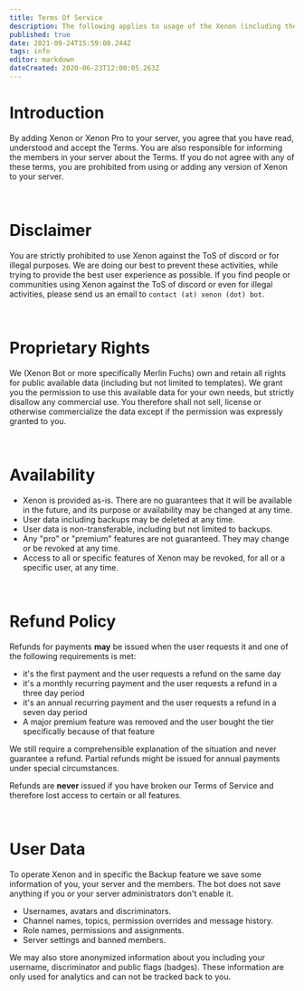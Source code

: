 ```yaml
---
title: Terms Of Service
description: The following applies to usage of the Xenon (including the premium versions) Discord bot: (referred to as "Xenon")
published: true
date: 2021-09-24T15:59:08.244Z
tags: info
editor: markdown
dateCreated: 2020-06-23T12:00:05.263Z
---
```


# Introduction
By adding Xenon or Xenon Pro to your server, you agree that you have read, understood and accept the Terms. You are also responsible for informing the members in your server about the Terms.
If you do not agree with any of these terms, you are prohibited from using or adding any version of Xenon to your server.

<br />

# Disclaimer
You are strictly prohibited to use Xenon against the ToS of discord or for illegal purposes. We are doing our best to prevent these activities, while trying to provide the best user experience as possible. If you find people or communities using Xenon against the ToS of discord or even for illegal activities, please send us an email to `contact (at) xenon (dot) bot`.

<br />

# Proprietary Rights
We (Xenon Bot or more specifically Merlin Fuchs) own and retain all rights for public available data (including but not limited to templates). We grant you the permission to use this available data for your own needs, but strictly disallow any commercial use. You therefore shall not sell, license or otherwise commercialize the data except if the permission was expressly granted to you.

<br />

# Availability
- Xenon is provided as-is. There are no guarantees that it will be available in the future, and its purpose or availability may be changed at any time.
- User data including backups may be deleted at any time.
- User data is non-transferable, including but not limited to backups.
- Any "pro" or "premium" features are not guaranteed. They may change or be revoked at any time.
- Access to all or specific features of Xenon may be revoked, for all or a specific user, at any time.

<br />

# Refund Policy
Refunds for payments **may** be issued when the user requests it and one of the following requirements is met:
- it's the first payment and the user requests a refund on the same day
- it's a monthly recurring payment and the user requests a refund in a three day period
- it's an annual recurring payment and the user requests a refund in a seven day period
- A major premium feature was removed and the user bought the tier specifically because of that feature

We still require a comprehensible explanation of the situation and never guarantee a refund.
Partial refunds might be issued for annual payments under special circumstances.

Refunds are **never** issued if you have broken our Terms of Service and therefore lost access to certain or all features.

<br />

# User Data

To operate Xenon and in specific the Backup feature we save some information of you, your server and the members. The bot does not save anything if you or your server administrators don't enable it.

- Usernames, avatars and discriminators.
- Channel names, topics, permission overrides and message history.
- Role names, permissions and assignments.
- Server settings and banned members.

We may also store anonymized information about you including your username, discriminator and public flags (badges). These information are only used for analytics and can not be tracked back to you.